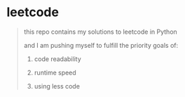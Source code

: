# leetcode

> this repo contains my solutions to leetcode in Python
>
> and I am pushing myself to fulfill the priority goals of:
>
> 1. code readability
>
> 2. runtime speed
>
> 3. using less code
